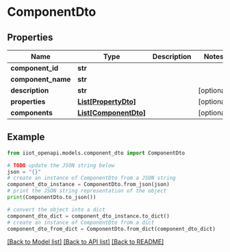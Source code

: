 # ComponentDto


## Properties

Name | Type | Description | Notes
------------ | ------------- | ------------- | -------------
**component_id** | **str** |  | 
**component_name** | **str** |  | 
**description** | **str** |  | [optional] 
**properties** | [**List[PropertyDto]**](PropertyDto.md) |  | [optional] 
**components** | [**List[ComponentDto]**](ComponentDto.md) |  | [optional] 

## Example

```python
from iiot_openapi.models.component_dto import ComponentDto

# TODO update the JSON string below
json = "{}"
# create an instance of ComponentDto from a JSON string
component_dto_instance = ComponentDto.from_json(json)
# print the JSON string representation of the object
print(ComponentDto.to_json())

# convert the object into a dict
component_dto_dict = component_dto_instance.to_dict()
# create an instance of ComponentDto from a dict
component_dto_from_dict = ComponentDto.from_dict(component_dto_dict)
```
[[Back to Model list]](../README.md#documentation-for-models) [[Back to API list]](../README.md#documentation-for-api-endpoints) [[Back to README]](../README.md)


